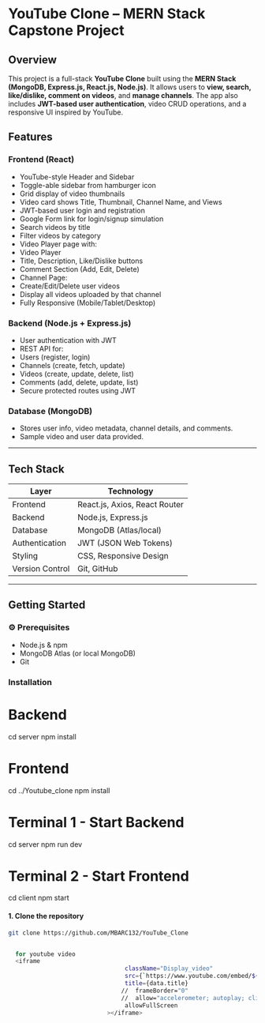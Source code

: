 #  YouTube Clone – MERN Stack Capstone Project

##  Overview

This project is a full-stack **YouTube Clone** built using the **MERN Stack (MongoDB, Express.js, React.js, Node.js)**. It allows users to **view, search, like/dislike, comment on videos**, and **manage channels**. The app also includes **JWT-based user authentication**, video CRUD operations, and a responsive UI inspired by YouTube.

##  Features

###  Frontend (React)
-  YouTube-style Header and Sidebar
-  Toggle-able sidebar from hamburger icon
-  Grid display of video thumbnails
-  Video card shows Title, Thumbnail, Channel Name, and Views
-  JWT-based user login and registration
-  Google Form link for login/signup simulation
-  Search videos by title
-  Filter videos by category
-  Video Player page with:
  - Video Player
  - Title, Description, Like/Dislike buttons
  - Comment Section (Add, Edit, Delete)
-  Channel Page:
  - Create/Edit/Delete user videos
  - Display all videos uploaded by that channel
-  Fully Responsive (Mobile/Tablet/Desktop)

###  Backend (Node.js + Express.js)
-  User authentication with JWT
-  REST API for:
  - Users (register, login)
  - Channels (create, fetch, update)
  - Videos (create, update, delete, list)
  - Comments (add, delete, update, list)
-  Secure protected routes using JWT

###  Database (MongoDB)
- Stores user info, video metadata, channel details, and comments.
- Sample video and user data provided.

---

##  Tech Stack

| Layer         | Technology               |
|---------------|---------------------------|
| Frontend      | React.js, Axios, React Router |
| Backend       | Node.js, Express.js       |
| Database      | MongoDB (Atlas/local)     |
| Authentication| JWT (JSON Web Tokens)     |
| Styling       | CSS, Responsive Design    |
| Version Control | Git, GitHub              |

---

##  Getting Started

### ⚙️ Prerequisites

- Node.js & npm
- MongoDB Atlas (or local MongoDB)
- Git

###  Installation
# Backend
cd server
npm install

# Frontend
cd ../Youtube_clone
npm install

# Terminal 1 - Start Backend
cd server
npm run dev

# Terminal 2 - Start Frontend
cd client
npm start


#### 1. Clone the repository

```bash
git clone https://github.com/MBARC132/YouTube_Clone


  for youtube video
  <iframe
                                 className="Display_video"   
                                 src={`https://www.youtube.com/embed/${data.videoLink.split("v=")[1]}`}
                                 title={data.title}
                                //  frameBorder="0"
                                //  allow="accelerometer; autoplay; clipboard-write; encrypted-media; gyroscope; picture-in-picture"
                                 allowFullScreen
                            ></iframe>